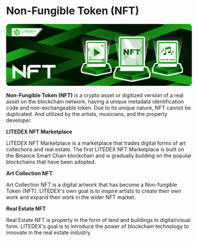 # Non-Fungible Token \(NFT\)

![](../.gitbook/assets/18.-nft%20%281%29.svg)

**Non-Fungible Token \(NFT\)** is a crypto asset or digitized version of a real asset on the blockchain network, having a unique metadata identification code and non-exchangeable token. Due to its unique nature, NFT cannot be duplicated. And utilized by the artists, musicians, and the property developer.

**LITEDEX NFT Marketplace**

LITEDEX NFT Marketplace is a marketplace that trades digital forms of art collections and real estate. The first LITEDEX NFT Marketplace is built on the Binance Smart Chain blockchain and is gradually building on the popular blockchains that have been adopted.

**Art Collection NFT**

Art Collection NFT is a digital artwork that has become a Non-fungible Token \(NFT\). LITEDEX's own goal is to inspire artists to create their own work and expand their work in the wider NFT market.

**Real Estate NFT**

Real Estate NFT is property in the form of land and buildings in digital/visual form. LITEDEX's goal is to introduce the power of blockchain technology to innovate in the real estate industry.


